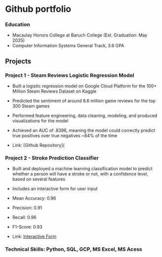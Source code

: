# Github portfolio

### Education
- Macaulay Honors College at Baruch College (Est. Graduation: May 2025) 
- Computer Information Systems General Track, 3.6 GPA

## Projects

### Project 1 - Steam Reviews Logistic Regression Model
- Built a logistic regression model on Google Cloud Platform for the 100+ Million Steam Reviews Dataset on Kaggle
- Predicted the sentiment of around 8.6 million game reviews for the top 300 Steam games
- Performed feature engineering, data cleaning, modeling, and produced visualizations for the model
- Achieved an AUC of .8396, meaning the model could correctly predict true positives over true negatives ~84% of the time
  
- Link: [Github Repository](

### Project 2 - Stroke Prediction Classifier
- Built and deployed a machine learning classification model to predict whether a person will have a stroke or not, with a confidence level, based on several features
- Includes an interactive form for user input
- Mean Accuracy: 0.96
- Precision: 0.91
- Recall: 0.96
- F1-Score: 0.93

- Link: [Interactive Form](https://blieu31.pythonanywhere.com/stroke_prediction_classifier)


### Technical Skills: Python, SQL, GCP, MS Excel, MS Acess
